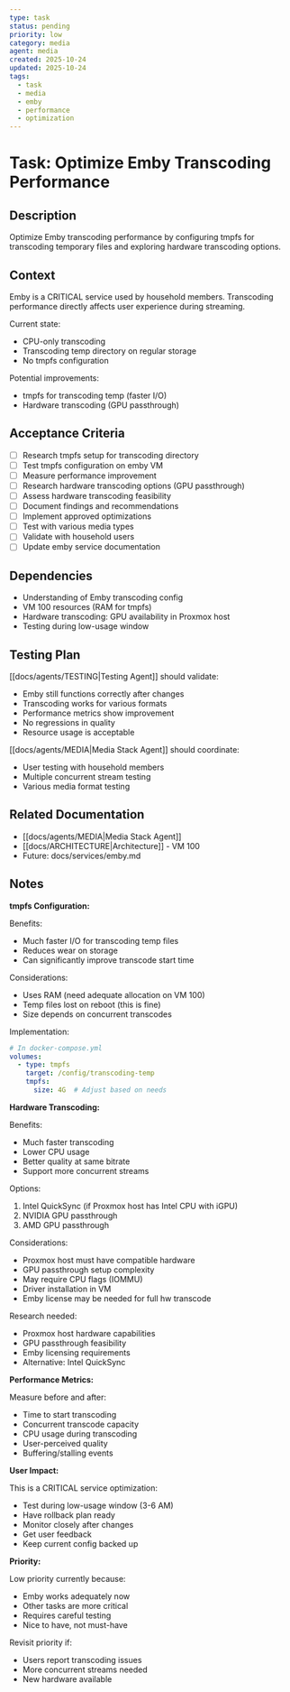 ```yaml
---
type: task
status: pending
priority: low
category: media
agent: media
created: 2025-10-24
updated: 2025-10-24
tags:
  - task
  - media
  - emby
  - performance
  - optimization
---
```


# Task: Optimize Emby Transcoding Performance

## Description

Optimize Emby transcoding performance by configuring tmpfs for transcoding temporary files and exploring hardware transcoding options.

## Context

Emby is a CRITICAL service used by household members. Transcoding performance directly affects user experience during streaming.

Current state:
- CPU-only transcoding
- Transcoding temp directory on regular storage
- No tmpfs configuration

Potential improvements:
- tmpfs for transcoding temp (faster I/O)
- Hardware transcoding (GPU passthrough)

## Acceptance Criteria

- [ ] Research tmpfs setup for transcoding directory
- [ ] Test tmpfs configuration on emby VM
- [ ] Measure performance improvement
- [ ] Research hardware transcoding options (GPU passthrough)
- [ ] Assess hardware transcoding feasibility
- [ ] Document findings and recommendations
- [ ] Implement approved optimizations
- [ ] Test with various media types
- [ ] Validate with household users
- [ ] Update emby service documentation

## Dependencies

- Understanding of Emby transcoding config
- VM 100 resources (RAM for tmpfs)
- Hardware transcoding: GPU availability in Proxmox host
- Testing during low-usage window

## Testing Plan

[[docs/agents/TESTING|Testing Agent]] should validate:
- Emby still functions correctly after changes
- Transcoding works for various formats
- Performance metrics show improvement
- No regressions in quality
- Resource usage is acceptable

[[docs/agents/MEDIA|Media Stack Agent]] should coordinate:
- User testing with household members
- Multiple concurrent stream testing
- Various media format testing

## Related Documentation

- [[docs/agents/MEDIA|Media Stack Agent]]
- [[docs/ARCHITECTURE|Architecture]] - VM 100
- Future: docs/services/emby.md

## Notes

**tmpfs Configuration:**

Benefits:
- Much faster I/O for transcoding temp files
- Reduces wear on storage
- Can significantly improve transcode start time

Considerations:
- Uses RAM (need adequate allocation on VM 100)
- Temp files lost on reboot (this is fine)
- Size depends on concurrent transcodes

Implementation:
```yaml
# In docker-compose.yml
volumes:
  - type: tmpfs
    target: /config/transcoding-temp
    tmpfs:
      size: 4G  # Adjust based on needs
```

**Hardware Transcoding:**

Benefits:
- Much faster transcoding
- Lower CPU usage
- Better quality at same bitrate
- Support more concurrent streams

Options:
1. Intel QuickSync (if Proxmox host has Intel CPU with iGPU)
2. NVIDIA GPU passthrough
3. AMD GPU passthrough

Considerations:
- Proxmox host must have compatible hardware
- GPU passthrough setup complexity
- May require CPU flags (IOMMU)
- Driver installation in VM
- Emby license may be needed for full hw transcode

Research needed:
- Proxmox host hardware capabilities
- GPU passthrough feasibility
- Emby licensing requirements
- Alternative: Intel QuickSync

**Performance Metrics:**

Measure before and after:
- Time to start transcoding
- Concurrent transcode capacity
- CPU usage during transcoding
- User-perceived quality
- Buffering/stalling events

**User Impact:**

This is a CRITICAL service optimization:
- Test during low-usage window (3-6 AM)
- Have rollback plan ready
- Monitor closely after changes
- Get user feedback
- Keep current config backed up

**Priority:**

Low priority currently because:
- Emby works adequately now
- Other tasks are more critical
- Requires careful testing
- Nice to have, not must-have

Revisit priority if:
- Users report transcoding issues
- More concurrent streams needed
- New hardware available
